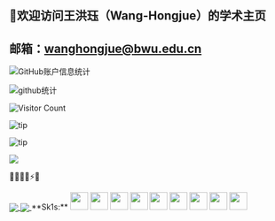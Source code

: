 ## 🎉欢迎访问王洪珏（Wang-Hongjue）的学术主页
## 邮箱：wanghongjue@bwu.edu.cn

![GitHub账户信息统计](https://github-stats.ubrong.com/api?username=wang448721577&show_icons=true) 


![github统计](https://stats.justsong.cn/api/github?username=wang448721577&lang=zh-CN)

![Visitor Count](https://profile-counter.glitch.me/{wang448721577}/count.svg)

![tip](https://badgen.net/badge/MATLAB/2023/orange?icon=MATLAB)

![tip](https://badgen.net/badge/python/3.1.6/green?icon=packagephobia)


<img src="https://readme-typing-svg.herokuapp.com/?lines=消息1;消息2" />

💖🎉😄✨⚡🍵

<a href="https://github.com/anuraghazra/github-readme-stats">
<img align="center"src="https://github-readme-stats.vercel.app/api?username=PegasusWang&count_private=true&show_icons=true&theme=dark"/>
</a>
<a href="https://github.com/anuraghazra/convoychat">
<img align="center"src="https://github-readme-stats.vercel.app/api/top-langs/?
username=PegasusWang&langs_count=8&theme=dark&count_private=true&layout=compact&hide=javascript,html,css,CoffeeScript&card_width=250"/>
</a>
**Sk1s:**
<code><img height="32"src="https://cdn.jsdelivr.net/npm/simple-icons@v5/icons/python.svg"></code>
<code><img height="32"src="https://cdn.jsdelivr.net/npm/simple-icons@v5/icons/go.svg"></code>
<code><img height="32"src="https://cdn.jsdelivr.net/npm/simple-icons@v5/icons/mysql.svg"></code>
<code><img height="32"src="https://cdn.jsdelivr.net/npm/simple-icons@v5/icons/redis.svg"></code>
<code><img height="32"src="https://cdn.jsdelivr.net/npm/simple-icons@v5/icons/git.svg"></code>
<code><img height="32"src="https://cdn.jsdelivr.net/npm/simple-icons@v5/icons/linux.svg"></code>
<code><img height="32"src="https://cdn.jsdelivr.net/npm/simple-icons@v5/icons/vim.svg"></code>
<code><img height="32"src="https://cdn.jsdelivr.net/npm/simple-icons@v5/icons/macos.svg"></code>
<code><img height="32"src="https://cdn.jsdelivr.net/npm/simple-icons@v5/icons/alfred.svg"></code>
